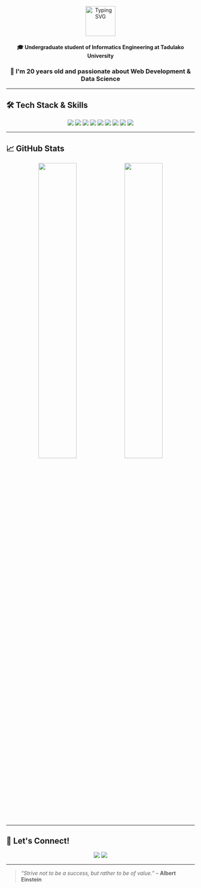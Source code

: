 <div align="center">
  <img height="80" src="https://readme-typing-svg.herokuapp.com?font=Fira+Code&weight=700&size=25&pause=1000&color=F97316&center=true&vCenter=true&width=435&lines=Hi+there!+👋;I'm+Raiyan!;Welcome+to+my+GitHub+profile!" alt="Typing SVG" />
</div>

<h4 align="center">🎓 Undergraduate student of Informatics Engineering at Tadulako University</h4>
<h3 align="center">🧠 I'm 20 years old and passionate about Web Development & Data Science</h3>

---

## 🛠️ Tech Stack & Skills

<p align="center">
  <img src="https://img.shields.io/badge/Laravel-EF3E36?style=for-the-badge&logo=laravel&logoColor=white"/>
  <img src="https://img.shields.io/badge/HTML5-E34F26?style=for-the-badge&logo=html5&logoColor=white"/>
  <img src="https://img.shields.io/badge/CSS3-1572B6?style=for-the-badge&logo=css3&logoColor=white"/>
  <img src="https://img.shields.io/badge/Tailwind-38B2AC?style=for-the-badge&logo=tailwind-css&logoColor=white"/>
  <img src="https://img.shields.io/badge/JavaScript-F7DF1E?style=for-the-badge&logo=javascript&logoColor=black"/>
  <img src="https://img.shields.io/badge/Node.js-339933?style=for-the-badge&logo=node.js&logoColor=white"/>
  <img src="https://img.shields.io/badge/Express.js-000000?style=for-the-badge&logo=express&logoColor=white"/>
  <img src="https://img.shields.io/badge/Python-3776AB?style=for-the-badge&logo=python&logoColor=white"/>
  <img src="https://img.shields.io/badge/Google_Colab-F9AB00?style=for-the-badge&logo=googlecolab&logoColor=black"/>
</p>

---

## 📈 GitHub Stats

<p align="center">
  <img src="https://github-readme-stats.vercel.app/api?username=Raaiyaann&show_icons=true&theme=gruvbox" width="45%" />
  <img src="https://github-readme-stats.vercel.app/api/top-langs/?username=Raaiyaann&layout=compact&theme=gruvbox" width="45%" />
</p>

---

## 🤝 Let's Connect!
<p align="center">
  <a href="mailto:moh.raiyan99@gmail.com"><img src="https://img.shields.io/badge/email-D14836?style=for-the-badge&logo=gmail&logoColor=white" /></a>
  <a href="https://www.linkedin.com/in/raaiyaann/-linkedin"><img src="https://img.shields.io/badge/LinkedIn-0A66C2?style=for-the-badge&logo=linkedin&logoColor=white"/></a>
</p>

---

> _“Strive not to be a success, but rather to be of value.”_ – **Albert Einstein**


